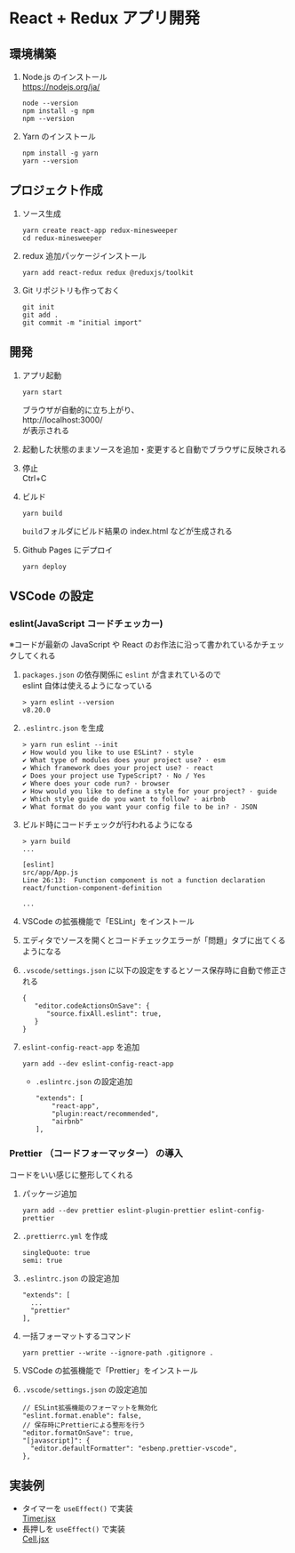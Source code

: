 # React + Redux アプリ開発

## 環境構築

1. Node.js のインストール  
   https://nodejs.org/ja/

   ```
   node --version
   npm install -g npm
   npm --version
   ```

1. Yarn のインストール
   ```
   npm install -g yarn
   yarn --version
   ```

## プロジェクト作成

1. ソース生成

   ```
   yarn create react-app redux-minesweeper
   cd redux-minesweeper
   ```

1. redux 追加パッケージインストール

   ```
   yarn add react-redux redux @reduxjs/toolkit

   ```

1. Git リポジトリも作っておく
   ```
   git init
   git add .
   git commit -m "initial import"
   ```

## 開発

1. アプリ起動

   ```
   yarn start
   ```

   ブラウザが自動的に立ち上がり、  
   http://localhost:3000/  
   が表示される

1. 起動した状態のままソースを追加・変更すると自動でブラウザに反映される

1. 停止  
   Ctrl+C

1. ビルド

   ```
   yarn build
   ```

   `build`フォルダにビルド結果の index.html などが生成される

1. Github Pages にデプロイ
   ```
   yarn deploy
   ```

## VSCode の設定

### eslint(JavaScript コードチェッカー)

※コードが最新の JavaScript や React のお作法に沿って書かれているかチェックしてくれる

1. `packages.json` の依存関係に `eslint` が含まれているので  
   eslint 自体は使えるようになっている

   ```
   > yarn eslint --version
   v8.20.0
   ```

1. `.eslintrc.json` を生成

   ```
   > yarn run eslint --init
   ✔ How would you like to use ESLint? · style
   ✔ What type of modules does your project use? · esm
   ✔ Which framework does your project use? · react
   ✔ Does your project use TypeScript? · No / Yes
   ✔ Where does your code run? · browser
   ✔ How would you like to define a style for your project? · guide
   ✔ Which style guide do you want to follow? · airbnb
   ✔ What format do you want your config file to be in? · JSON
   ```

1. ビルド時にコードチェックが行われるようになる

   ```
   > yarn build
   ...

   [eslint]
   src/app/App.js
   Line 26:13:  Function component is not a function declaration  react/function-component-definition

   ...
   ```

1. VSCode の拡張機能で「ESLint」をインストール

1. エディタでソースを開くとコードチェックエラーが「問題」タブに出てくるようになる

1. `.vscode/settings.json` に以下の設定をするとソース保存時に自動で修正される

   ```
   {
      "editor.codeActionsOnSave": {
         "source.fixAll.eslint": true,
      }
   }
   ```

1. `eslint-config-react-app` を追加
   ```
   yarn add --dev eslint-config-react-app
   ```
   - `.eslintrc.json` の設定追加
     ```
     "extends": [
         "react-app",
         "plugin:react/recommended",
         "airbnb"
     ],
     ```

### Prettier （コードフォーマッター） の導入

コードをいい感じに整形してくれる

1. パッケージ追加

   ```
   yarn add --dev prettier eslint-plugin-prettier eslint-config-prettier
   ```

1. `.prettierrc.yml` を作成

   ```
   singleQuote: true
   semi: true
   ```

1. `.eslintrc.json` の設定追加

   ```
   "extends": [
     ...
     "prettier"
   ],
   ```

1. 一括フォーマットするコマンド

   ```
   yarn prettier --write --ignore-path .gitignore .
   ```

1. VSCode の拡張機能で「Prettier」をインストール

1. `.vscode/settings.json` の設定追加

   ```
   // ESLint拡張機能のフォーマットを無効化
   "eslint.format.enable": false,
   // 保存時にPrettierによる整形を行う
   "editor.formatOnSave": true,
   "[javascript]": {
     "editor.defaultFormatter": "esbenp.prettier-vscode",
   },
   ```

## 実装例

- タイマーを `useEffect()` で実装  
  [Timer.jsx](src/features/game/Timer.jsx)
- 長押しを `useEffect()` で実装  
  [Cell.jsx](src/features/game/Cell.jsx)
